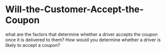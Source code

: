 # Will-the-Customer-Accept-the-Coupon
what are the factors that determine whether a driver accepts the coupon once it is delivered to them? How would you determine whether a driver is likely to accept a coupon?
